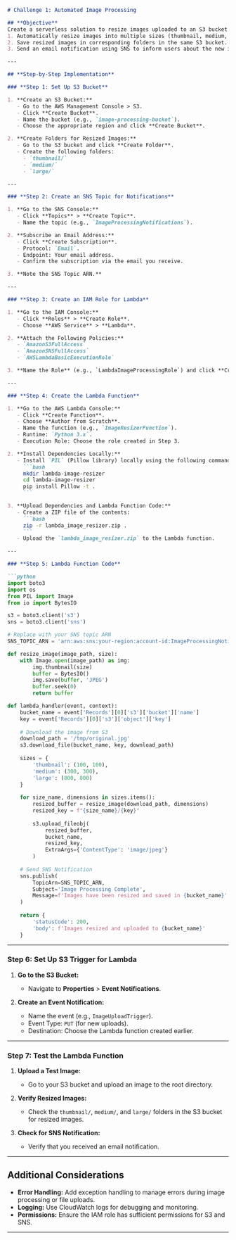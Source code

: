 ```markdown
# Challenge 1: Automated Image Processing

## **Objective**  
Create a serverless solution to resize images uploaded to an S3 bucket. The Lambda function will:  
1. Automatically resize images into multiple sizes (thumbnail, medium, large).  
2. Save resized images in corresponding folders in the same S3 bucket.  
3. Send an email notification using SNS to inform users about the new images.

---

## **Step-by-Step Implementation**

### **Step 1: Set Up S3 Bucket**

1. **Create an S3 Bucket:**
   - Go to the AWS Management Console > S3.
   - Click **Create Bucket**.
   - Name the bucket (e.g., `image-processing-bucket`).
   - Choose the appropriate region and click **Create Bucket**.

2. **Create Folders for Resized Images:**
   - Go to the S3 bucket and click **Create Folder**.
   - Create the following folders:
     - `thumbnail/`
     - `medium/`
     - `large/`

---

### **Step 2: Create an SNS Topic for Notifications**

1. **Go to the SNS Console:**
   - Click **Topics** > **Create Topic**.
   - Name the topic (e.g., `ImageProcessingNotifications`).

2. **Subscribe an Email Address:**
   - Click **Create Subscription**.
   - Protocol: `Email`.
   - Endpoint: Your email address.
   - Confirm the subscription via the email you receive.

3. **Note the SNS Topic ARN.**

---

### **Step 3: Create an IAM Role for Lambda**

1. **Go to the IAM Console:**
   - Click **Roles** > **Create Role**.
   - Choose **AWS Service** > **Lambda**.

2. **Attach the Following Policies:**
   - `AmazonS3FullAccess`
   - `AmazonSNSFullAccess`
   - `AWSLambdaBasicExecutionRole`

3. **Name the Role** (e.g., `LambdaImageProcessingRole`) and click **Create Role**.

---

### **Step 4: Create the Lambda Function**

1. **Go to the AWS Lambda Console:**
   - Click **Create Function**.
   - Choose **Author from Scratch**.
   - Name the function (e.g., `ImageResizerFunction`).
   - Runtime: `Python 3.x`.
   - Execution Role: Choose the role created in Step 3.

2. **Install Dependencies Locally:**
   - Install `PIL` (Pillow library) locally using the following commands:
     ```bash
     mkdir lambda-image-resizer
     cd lambda-image-resizer
     pip install Pillow -t .
     ```

3. **Upload Dependencies and Lambda Function Code:**
   - Create a ZIP file of the contents:
     ```bash
     zip -r lambda_image_resizer.zip .
     ```
   - Upload the `lambda_image_resizer.zip` to the Lambda function.

---

### **Step 5: Lambda Function Code**

```python
import boto3
import os
from PIL import Image
from io import BytesIO

s3 = boto3.client('s3')
sns = boto3.client('sns')

# Replace with your SNS topic ARN
SNS_TOPIC_ARN = 'arn:aws:sns:your-region:account-id:ImageProcessingNotifications'

def resize_image(image_path, size):
    with Image.open(image_path) as img:
        img.thumbnail(size)
        buffer = BytesIO()
        img.save(buffer, 'JPEG')
        buffer.seek(0)
        return buffer

def lambda_handler(event, context):
    bucket_name = event['Records'][0]['s3']['bucket']['name']
    key = event['Records'][0]['s3']['object']['key']
    
    # Download the image from S3
    download_path = '/tmp/original.jpg'
    s3.download_file(bucket_name, key, download_path)
    
    sizes = {
        'thumbnail': (100, 100),
        'medium': (300, 300),
        'large': (800, 800)
    }
    
    for size_name, dimensions in sizes.items():
        resized_buffer = resize_image(download_path, dimensions)
        resized_key = f"{size_name}/{key}"
        
        s3.upload_fileobj(
            resized_buffer,
            bucket_name,
            resized_key,
            ExtraArgs={'ContentType': 'image/jpeg'}
        )
    
    # Send SNS Notification
    sns.publish(
        TopicArn=SNS_TOPIC_ARN,
        Subject='Image Processing Complete',
        Message=f'Images have been resized and saved in {bucket_name}'
    )
    
    return {
        'statusCode': 200,
        'body': f'Images resized and uploaded to {bucket_name}'
    }
```

---

### **Step 6: Set Up S3 Trigger for Lambda**

1. **Go to the S3 Bucket:**
   - Navigate to **Properties** > **Event Notifications**.

2. **Create an Event Notification:**
   - Name the event (e.g., `ImageUploadTrigger`).
   - Event Type: `PUT` (for new uploads).
   - Destination: Choose the Lambda function created earlier.

---

### **Step 7: Test the Lambda Function**

1. **Upload a Test Image:**
   - Go to your S3 bucket and upload an image to the root directory.

2. **Verify Resized Images:**
   - Check the `thumbnail/`, `medium/`, and `large/` folders in the S3 bucket for resized images.

3. **Check for SNS Notification:**
   - Verify that you received an email notification.

---

## **Additional Considerations**

- **Error Handling:** Add exception handling to manage errors during image processing or file uploads.
- **Logging:** Use CloudWatch logs for debugging and monitoring.
- **Permissions:** Ensure the IAM role has sufficient permissions for S3 and SNS.

---

